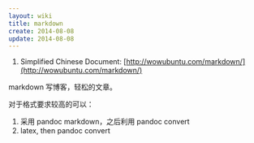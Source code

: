 ```yaml
---
layout: wiki
title: markdown
create: 2014-08-08
update: 2014-08-08
---
```



1. Simplified Chinese Document: [http://wowubuntu.com/markdown/](http://wowubuntu.com/markdown/)

markdown 写博客，轻松的文章。

对于格式要求较高的可以：
1. 采用 pandoc markdown，之后利用 pandoc convert
2. latex, then pandoc convert


